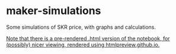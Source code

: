 # maker-simulations

Some simulations of SKR price, with graphs and calculations.

[Note that there is a pre-rendered .html version of the notebook, for (possibly) nicer viewing, rendered using htmlpreview.github.io.](https://rawgit.com/livnev/maker-simulations/master/Sai%20Simulations.html)
